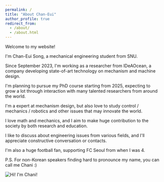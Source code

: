 ```yaml
---
permalink: /
title: "About Chan-Eui"
author_profile: true
redirect_from: 
  - /about/
  - /about.html
---
```



Welcome to my website!

I'm Chan-Eui Song, a mechanical engineering student from SNU.

Since September 2023, I'm working as a researcher from IDeAOcean, a company developing state-of-art technology on mechanism and machine design.

I'm planning to pursue my PhD course starting from 2025, expecting to grow a lot through interaction with many talented researchers from around the world.

I'm a expert at mechanism design, but also love to study control / mechanics / robotics and other issues that may innovate the world.

I love math and mechanics, and I aim to make huge contribution to the society by both research and education.

I like to discuss about engineering issues from various fields, and I'll appreciate constructive conversation or contacts.

I'm also a huge football fan, supporting FC Seoul from when I was 4.

P.S. For non-Korean speakers finding hard to pronounce my name, you can call me Chani :)


![Hi! I'm Chani!](/images/18-02-송찬의-31.jpg)

